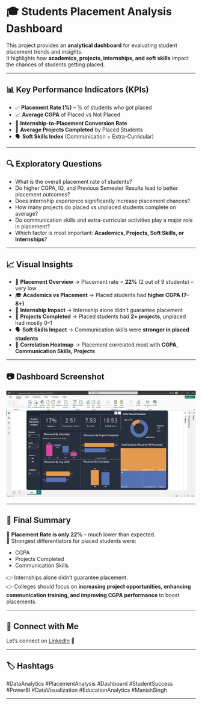 # 🎓 Students Placement Analysis Dashboard

This project provides an **analytical dashboard** for evaluating student placement trends and insights.  
It highlights how **academics, projects, internships, and soft skills** impact the chances of students getting placed.

---

## 📊 Key Performance Indicators (KPIs)
- ✅ **Placement Rate (%)** – % of students who got placed  
- 📈 **Average CGPA** of Placed vs Not Placed  
- 🎯 **Internship-to-Placement Conversion Rate**  
- 📝 **Average Projects Completed** by Placed Students  
- 🗣️ **Soft Skills Index** (Communication + Extra-Curricular)  

---

## 🔍 Exploratory Questions
- What is the overall placement rate of students?  
- Do higher CGPA, IQ, and Previous Semester Results lead to better placement outcomes?  
- Does internship experience significantly increase placement chances?  
- How many projects do placed vs unplaced students complete on average?  
- Do communication skills and extra-curricular activities play a major role in placement?  
- Which factor is most important: **Academics, Projects, Soft Skills, or Internships**?  

---

## 📈 Visual Insights
- 🥧 **Placement Overview** → Placement rate = **22%** (2 out of 9 students) – very low  
- 🎓 **Academics vs Placement** → Placed students had **higher CGPA (7–8+)**  
- 💼 **Internship Impact** → Internship alone didn’t guarantee placement  
- 📂 **Projects Completed** → Placed students had **2+ projects**, unplaced had mostly 0–1  
- 🗣️ **Soft Skills Impact** → Communication skills were **stronger in placed students**  
- 🔗 **Correlation Heatmap** → Placement correlated most with **CGPA, Communication Skills, Projects**  

---

## 📷 Dashboard Screenshot
![Students Placement Dashboard](Screenshot%202025-08-17%20204901.png)

---

## 📝 Final Summary
📌 **Placement Rate is only 22%** – much lower than expected.  
📌 Strongest differentiators for placed students were:  
- CGPA  
- Projects Completed  
- Communication Skills  

👉 Internships alone didn’t guarantee placement.  
👉 Colleges should focus on **increasing project opportunities, enhancing communication training, and improving CGPA performance** to boost placements.

---

## 🔗 Connect with Me
Let’s connect on [LinkedIn](https://www.linkedin.com/in/your-linkedin-profile) 🚀  

---

## 🏷️ Hashtags
#DataAnalytics #PlacementAnalysis #Dashboard #StudentSuccess #PowerBI #DataVisualization #EducationAnalytics #ManishSingh  

---
